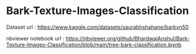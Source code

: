 # Bark-Texture-Images-Classification

Dataset url : https://www.kaggle.com/datasets/saurabhshahane/barkvn50

nbviewer notebook url : https://nbviewer.org/github/BhardwajAnshul/Bark-Texture-Images-Classification/blob/main/tree-bark-classification.ipynb